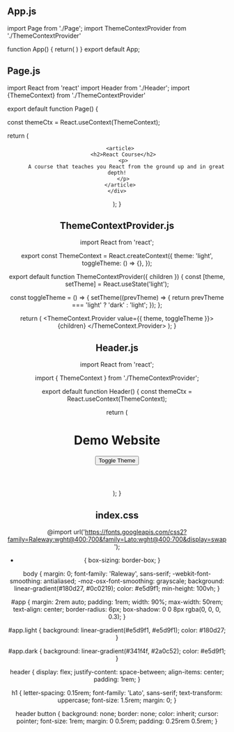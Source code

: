 ## App.js
import Page from './Page';
import ThemeContextProvider from './ThemeContextProvider'

function App() {
  return( 
      <ThemeContextProvider>
      <Page />
      </ThemeContextProvider>
)
}
export default App;

## Page.js
import React from 'react'
import Header from './Header';
import {ThemeContext} from './ThemeContextProvider'

export default function Page() {

const themeCtx = React.useContext(ThemeContext);

  return (
    <div id="app" className={themeCtx.theme}>
      <Header />

      <article>
        <h2>React Course</h2>
        <p>
          A course that teaches you React from the ground up and in great depth!
        </p>
      </article>
    </div>
  );
}

## ThemeContextProvider.js
import React from 'react';
 
export const ThemeContext = React.createContext({
  theme: 'light',
  toggleTheme: () => {},
});
 
export default function ThemeContextProvider({ children }) {
  const [theme, setTheme] = React.useState('light');
 
  const toggleTheme = () => {
    setTheme((prevTheme) => {
      return prevTheme === 'light' ? 'dark' : 'light';
    });
  };
 
  return (
    <ThemeContext.Provider value={{ theme, toggleTheme }}>
      {children}
    </ThemeContext.Provider>
  );
}

## Header.js
import React from 'react';
 
import { ThemeContext } from './ThemeContextProvider';
 
export default function Header() {
  const themeCtx = React.useContext(ThemeContext);
 
  return (
    <header>
      <h1>Demo Website</h1>
      <button onClick={themeCtx.toggleTheme}>Toggle Theme</button>
    </header>
  );
}

## index.css
@import url('https://fonts.googleapis.com/css2?family=Raleway:wght@400;700&family=Lato:wght@400;700&display=swap');

* {
  box-sizing: border-box;
}

body {
  margin: 0;
  font-family: 'Raleway', sans-serif;
  -webkit-font-smoothing: antialiased;
  -moz-osx-font-smoothing: grayscale;
  background: linear-gradient(#180d27, #0c0219);
  color: #e5d9f1;
  min-height: 100vh;
}

#app {
  margin: 2rem auto;
  padding: 1rem;
  width: 90%;
  max-width: 50rem;
  text-align: center;
  border-radius: 6px;
  box-shadow: 0 0 8px rgba(0, 0, 0, 0.3);
}

#app.light {
  background: linear-gradient(#e5d9f1, #e5d9f1);
  color: #180d27;
}

#app.dark {
  background: linear-gradient(#341f4f, #2a0c52);
  color: #e5d9f1;
}

header {
  display: flex;
  justify-content: space-between;
  align-items: center;
  padding: 1rem;
}

h1 {
  letter-spacing: 0.15rem;
  font-family: 'Lato', sans-serif;
  text-transform: uppercase;
  font-size: 1.5rem;
  margin: 0;
}

header button {
  background: none;
  border: none;
  color: inherit;
  cursor: pointer;
  font-size: 1rem;
  margin: 0 0.5rem;
  padding: 0.25rem 0.5rem;
}

